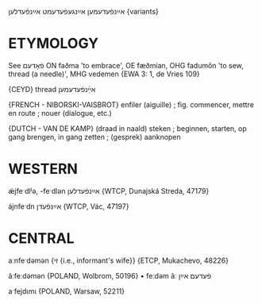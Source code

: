 אײַנפֿעדעמען
אײַנגעפֿעדעמט
אײַנפֿעדלען {variants}

ETYMOLOGY
===========
See פֿאָדעם
ON faðma 'to embrace', OE fæðmian, OHG fadumôn 'to sew, thread (a needle)', MHG vedemen
{EWA 3: 1, de Vries 109}

{CEYD}
thread אײַ֜נפֿעדעמען

{FRENCH - NIBORSKI-VAISBROT}
enfiler (aiguille) ; fig. commencer, mettre en route ; nouer (dialogue, etc.)

{DUTCH - VAN DE KAMP}
(draad in naald) steken ; beginnen, starten, op gang brengen, in gang zetten ; (gesprek) aanknopen

WESTERN
========

ǽjfeˑdlʲə, -feˑdlən אײַנפֿעדלען {WTCP, Dunajská Streda, 47179}

ájnfeˑdn אײַנפֿעדן {WTCP, Vác, 47197}

CENTRAL
========

aːnfeˑdəmən {זי {i.e., informant's wife}} {ETCP, Mukachevo, 48226}

ãːfeːdəmən {POLAND, Wolbrom, 50196}
	•	feːdəm ãː פֿעדעם אײַן

aˑfejdɩmɩ {POLAND, Warsaw, 52211}
